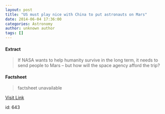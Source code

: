 ```yaml
---
layout: post
title: "US must play nice with China to put astronauts on Mars"
date: 2014-06-04 17:36:00
categories: Astronomy
author: unknown author
tags: []
---
```



#### Extract
>If NASA wants to help humanity survive in the long term, it needs to send people to Mars &ndash; but how will the space agency afford the trip?

#### Factsheet
>factsheet unavailable

[Visit Link](http://feeds.newscientist.com/c/749/f/10898/s/3b2a47b0/sc/38/l/0L0Snewscientist0N0Carticle0Cdn256770Eus0Emust0Eplay0Enice0Ewith0Echina0Eto0Eput0Eastronauts0Eon0Emars0Bhtml0Dcmpid0FRSS0QNSNS0Q20A120EGLOBAL0Qspace/story01.htm)

id:     643
